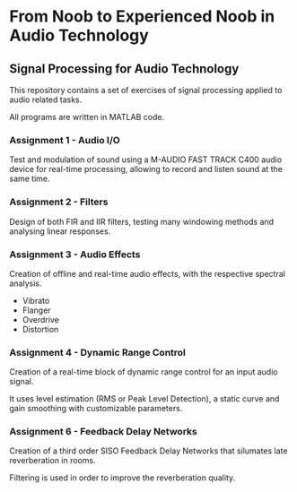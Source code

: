 # From Noob to Experienced Noob in Audio Technology
## Signal Processing for Audio Technology 

This repository contains a set of exercises of signal processing applied to audio related tasks.

All programs are written in MATLAB code.


### Assignment 1 - Audio I/O
Test and modulation of sound using a M-AUDIO FAST TRACK C400 audio device for real-time processing, allowing to record and listen sound at the same time.

### Assignment 2 - Filters
Design of both FIR and IIR filters, testing many windowing methods and analysing linear responses.

### Assignment 3 - Audio Effects
Creation of offline and real-time audio effects, with the respective spectral analysis.
* Vibrato
* Flanger
* Overdrive
* Distortion

### Assignment 4 - Dynamic Range Control
Creation of a real-time block of dynamic range control for an input audio signal. 

It uses level estimation (RMS or Peak Level Detection), a static curve and gain smoothing with customizable parameters.

### Assignment 6 - Feedback Delay Networks
Creation of a third order SISO Feedback Delay Networks that silumates late reverberation in rooms. 

Filtering is used in order to improve the reverberation quality.
